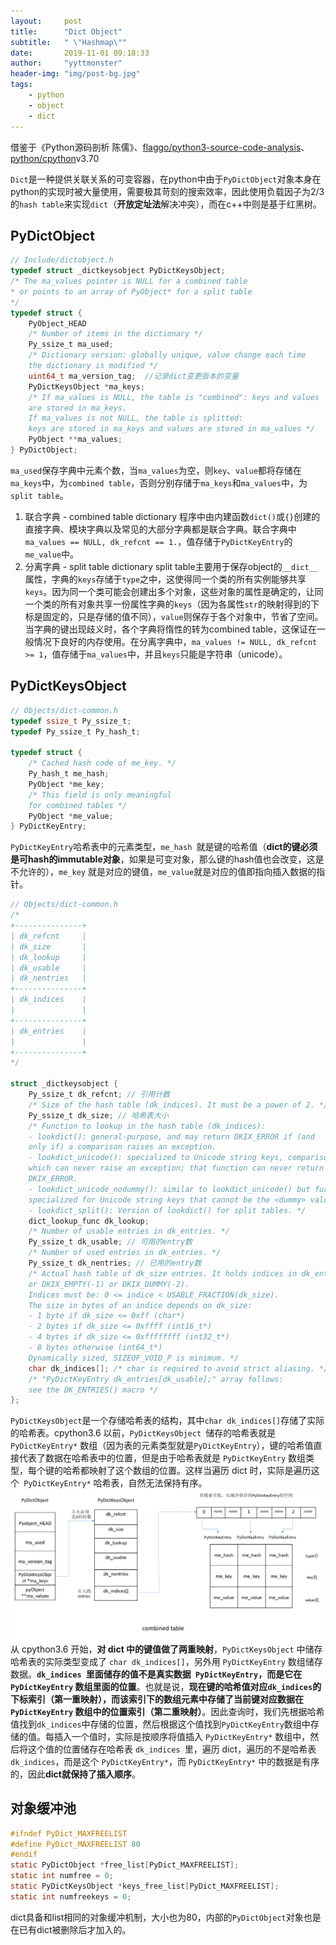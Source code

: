 ```yaml
---
layout:     post
title:      "Dict Object"
subtitle:   " \"Hashmap\""
date:       2019-11-01 09:18:33
author:     "yyttmonster"
header-img: "img/post-bg.jpg"
tags:
    - python
    - object
    - dict
---
```

借鉴于《Python源码剖析 陈儒》、[flaggo/python3-source-code-analysis](https://github.com/flaggo/python3-source-code-analysis/blob/master/objects/dict-object/index.md)、[python/cpython](https://github.com/python/cpython/blob/v3.7.0/Objects/listobject.c)v3.70

`Dict`是一种提供关联关系的可变容器，在python中由于`PyDictObject`对象本身在python的实现时被大量使用，需要极其苛刻的搜索效率，因此使用负载因子为2/3的`hash table`来实现`dict`（**开放定址法**解决冲突），而在c++中则是基于红黑树。

## PyDictObject

```c
// Include/dictobject.h
typedef struct _dictkeysobject PyDictKeysObject;
/* The ma_values pointer is NULL for a combined table
* or points to an array of PyObject* for a split table
*/
typedef struct {
    PyObject_HEAD
    /* Number of items in the dictionary */
    Py_ssize_t ma_used;
    /* Dictionary version: globally unique, value change each time
    the dictionary is modified */
    uint64_t ma_version_tag;  //记录dict变更版本的变量
    PyDictKeysObject *ma_keys;
    /* If ma_values is NULL, the table is "combined": keys and values
    are stored in ma_keys.
    If ma_values is not NULL, the table is splitted:
    keys are stored in ma_keys and values are stored in ma_values */
    PyObject **ma_values;
} PyDictObject;
```
`ma_used`保存字典中元素个数，当`ma_values`为空，则`key`、`value`都将存储在`ma_keys`中，为`combined table`，否则分别存储于`ma_keys`和`ma_values`中，为`split table`。

1. 联合字典 - combined table dictionary
   程序中由内建函数`dict()`或`{}`创建的直接字典、模块字典以及常见的大部分字典都是联合字典。联合字典中`ma_values == NULL, dk_refcnt == 1.`，值存储于`PyDictKeyEntry`的`me_value`中。
2. 分离字典 - split table dictionary
   split table主要用于保存object的`__dict__`属性，字典的`keys`存储于`type`之中，这使得同一个类的所有实例能够共享`keys`。因为同一个类可能会创建出多个对象，这些对象的属性是确定的，让同一个类的所有对象共享一份属性字典的`keys`（因为各属性`str`的映射得到的下标是固定的，只是存储的值不同），`value`则保存于各个对象中，节省了空间。当字典的键出现歧义时，各个字典将惰性的转为combined table，这保证在一般情况下良好的内存使用。在分离字典中，`ma_values != NULL, dk_refcnt >= 1`，值存储于`ma_values`中，并且`keys`只能是字符串（unicode）。

## PyDictKeysObject

```c
// Objects/dict-common.h
typedef ssize_t Py_ssize_t;  
typedef Py_ssize_t Py_hash_t;

typedef struct {
    /* Cached hash code of me_key. */
    Py_hash_t me_hash;
    PyObject *me_key;
    /* This field is only meaningful 
    for combined tables */
    PyObject *me_value; 
} PyDictKeyEntry;
```
`PyDictKeyEntry`哈希表中的元素类型，`me_hash `就是键的哈希值（**dict的键必须是可hash的immutable对象**，如果是可变对象，那么键的hash值也会改变，这是不允许的），`me_key` 就是对应的键值，`me_value`就是对应的值即指向插入数据的指针。
```c
// Objects/dict-common.h
/*
+---------------+
| dk_refcnt     |
| dk_size       |
| dk_lookup     |
| dk_usable     |
| dk_nentries   |
+---------------+
| dk_indices    |
|               |
+---------------+
| dk_entries    |
|               |
+---------------+
*/

struct _dictkeysobject {
    Py_ssize_t dk_refcnt; // 引用计数
    /* Size of the hash table (dk_indices). It must be a power of 2. */
    Py_ssize_t dk_size; // 哈希表大小
    /* Function to lookup in the hash table (dk_indices):
    - lookdict(): general-purpose, and may return DKIX_ERROR if (and
    only if) a comparison raises an exception.
    - lookdict_unicode(): specialized to Unicode string keys, comparison of
    which can never raise an exception; that function can never return
    DKIX_ERROR.
    - lookdict_unicode_nodummy(): similar to lookdict_unicode() but further
    specialized for Unicode string keys that cannot be the <dummy> value.
    - lookdict_split(): Version of lookdict() for split tables. */
    dict_lookup_func dk_lookup;
    /* Number of usable entries in dk_entries. */
    Py_ssize_t dk_usable; // 可用的entry数
    /* Number of used entries in dk_entries. */
    Py_ssize_t dk_nentries; // 已用的entry数
    /* Actual hash table of dk_size entries. It holds indices in dk_entries,
    or DKIX_EMPTY(-1) or DKIX_DUMMY(-2).
    Indices must be: 0 <= indice < USABLE_FRACTION(dk_size).
    The size in bytes of an indice depends on dk_size:
    - 1 byte if dk_size <= 0xff (char*)
    - 2 bytes if dk_size <= 0xffff (int16_t*)
    - 4 bytes if dk_size <= 0xffffffff (int32_t*)
    - 8 bytes otherwise (int64_t*)
    Dynamically sized, SIZEOF_VOID_P is minimum. */
    char dk_indices[]; /* char is required to avoid strict aliasing. */
    /* "PyDictKeyEntry dk_entries[dk_usable];" array follows:
    see the DK_ENTRIES() macro */
};
```
`PyDictKeysObject`是一个存储哈希表的结构，其中`char dk_indices[]`存储了实际的哈希表。cpython3.6 以前，`PyDictKeysObject `储存的哈希表就是 `PyDictKeyEntry*` 数组（因为表的元素类型就是`PyDictKeyEntry`），键的哈希值直接代表了数据在哈希表中的位置，但是由于哈希表就是 `PyDictKeyEntry` 数组类型，每个键的哈希都映射了这个数组的位置。这样当遍历 dict 时，实际是遍历这个` PyDictKeyEntry*` 哈希表，自然无法保持有序。
![avator](/img/dict_object_1.png)
从 cpython3.6 开始，**对 dict 中的键值做了两重映射**，`PyDictKeysObject` 中储存哈希表的实际类型变成了 `char dk_indices[]`，另外用 `PyDictKeyEntry` 数组储存数据。**`dk_indices `里面储存的值不是真实数据` PyDictKeyEntry`，而是它在 `PyDictKeyEntry` 数组里面的位置**。也就是说，**现在键的哈希值对应`dk_indices`的下标索引（第一重映射），而该索引下的数组元素中存储了当前键对应数据在`PyDictKeyEntry` 数组中的位置索引（第二重映射）**。因此查询时，我们先根据哈希值找到`dk_indices`中存储的位置，然后根据这个值找到`PyDictKeyEntry`数组中存储的值。每插入一个值时，实际是按顺序将值插入 `PyDictKeyEntry*` 数组中，然后将这个值的位置储存在哈希表 `dk_indices `里，遍历 dict，遍历的不是哈希表 `dk_indices`，而是这个 `PyDictKeyEntry*`，而 `PyDictKeyEntry*` 中的数据是有序的，因此**dict就保持了插入顺序**。

## 对象缓冲池

```c
#ifndef PyDict_MAXFREELIST
#define PyDict_MAXFREELIST 80
#endif
static PyDictObject *free_list[PyDict_MAXFREELIST];
static int numfree = 0;
static PyDictKeysObject *keys_free_list[PyDict_MAXFREELIST];
static int numfreekeys = 0;
```
dict具备和list相同的对象缓冲机制，大小也为80，内部的`PyDictObject`对象也是在已有dict被删除后才加入的。